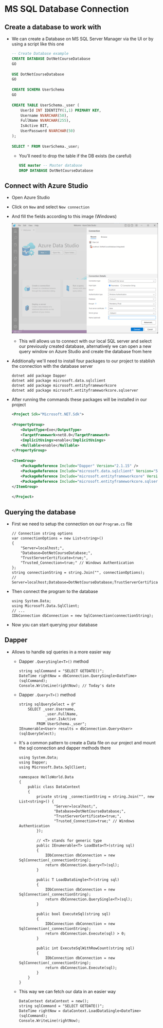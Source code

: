 # MS SQL Database Connection

## Create a database to work with

-   We can create a Database on MS SQL Server Manager via the UI or by using a script like this one

    ```SQL
    -- Create Database example
    CREATE DATABASE DotNetCourseDatabase
    GO

    USE DotNetCourseDatabase
    GO

    CREATE SCHEMA UserSchema
    GO

    CREATE TABLE UserSchema._user (
        UserId INT IDENTITY(1,1) PRIMARY KEY,
        Username NVARCHAR(50),
        FullName NVARCHAR(255),
        IsActive BIT,
        UserPassword NVARCHAR(50)
    );

    SELECT * FROM UserSchema._user;
    ```

    -   You'll need to drop the table if the DB exists (be careful)
        ```SQL
        USE master -- Master database
        DROP DATABASE DotNetCourseDatabase
        ```

## Connect with Azure Studio

-   Open Azure Studio
-   Click on `New` and select `New connection`
-   And fill the fields according to this image (Windows)

    ![Create connection](./images/Screenshot%202023-10-24%20202806.png)

    -   This will allows us to connect with our local SQL server and select our previously created database, alternatively we can open a new query window on Azure Studio and create the database from here

-   Additionally we'll need to install four packages to our project to stablish the connection with the database server

    ```SHELL
    dotnet add package Dapper
    dotnet add package microsoft.data.sqlclient
    dotnet add package microsoft.entityframeworkcore
    dotnet add package microsoft.entityframeworkcore.sqlserver
    ```

-   After running the commands these packages will be installed in our project

    ```XML
    <Project Sdk="Microsoft.NET.Sdk">

    <PropertyGroup>
        <OutputType>Exe</OutputType>
        <TargetFramework>net8.0</TargetFramework>
        <ImplicitUsings>enable</ImplicitUsings>
        <Nullable>enable</Nullable>
    </PropertyGroup>

    <ItemGroup>
        <PackageReference Include="Dapper" Version="2.1.15" />
        <PackageReference Include="microsoft.data.sqlclient" Version="5.1.1" />
        <PackageReference Include="microsoft.entityframeworkcore" Version="7.0.13" />
        <PackageReference Include="microsoft.entityframeworkcore.sqlserver" Version="7.0.13" />
    </ItemGroup>

    </Project>
    ```

## Querying the database

-   First we need to setup the connection on our `Program.cs` file
    ```CSHARP
    // Connection string options
    var connectionOptions = new List<string>()
    {
        "Server=localhost;",
        "Database=DotNetCourseDatabase;",
        "TrustServerCertificate=true;",
        "Trusted_Connection=true;" // Windows Authentication
    };
    string connectionString = string.Join("", connectionOptions);
    // Server=localhost;Database=DotNetCourseDatabase;TrustServerCertificate=true;Trusted_Connection=true;
    ```
-   Then connect the program to the database
    ```CSHARP
    using System.Data;
    using Microsoft.Data.SqlClient;
    // ...
    IDbConnection dbConnection = new SqlConnection(connectionString);
    ```
-   Now you can start querying your database

## Dapper

-   Allows to handle sql queries in a more easier way

    -   Dapper `.QuerySingle<T>()` method
        ```CSHARP
        string sqlCommand = "SELECT GETDATE()";
        DateTime rightNow = dbConnection.QuerySingle<DateTime>(sqlCommand);
        Console.WriteLine(rightNow); // Today's date
        ```
    -   Dapper `.Query<T>()` method
        ```CSHARP
        string sqlQuerySelect = @"
            SELECT _user.Username,
                    _user.FullName,
                    _user.IsActive
                FROM UserSchema._user";
        IEnumerable<User> results = dbConnection.Query<User>(sqlQuerySelect);
        ```
    -   It's a common pattern to create a Data file on our project and mount the sql connection and dapper methods there

        ```CSHARP
        using System.Data;
        using Dapper;
        using Microsoft.Data.SqlClient;

        namespace HelloWorld.Data
        {
            public class DataContext
            {
                private string _connectionString = string.Join("", new List<string>() {
                        "Server=localhost;",
                        "Database=DotNetCourseDatabase;",
                        "TrustServerCertificate=true;",
                        "Trusted_Connection=true;" // Windows Authentication
                });

                // <T> stands for generic type
                public IEnumerable<T> LoadData<T>(string sql)
                {
                    IDbConnection dbConnection = new SqlConnection(_connectionString);
                    return dbConnection.Query<T>(sql);
                }

                public T LoadDataSingle<T>(string sql)
                {
                    IDbConnection dbConnection = new SqlConnection(_connectionString);
                    return dbConnection.QuerySingle<T>(sql);
                }

                public bool ExecuteSql(string sql)
                {
                    IDbConnection dbConnection = new SqlConnection(_connectionString);
                    return dbConnection.Execute(sql) > 0;
                }

                public int ExecuteSqlWithRowCount(string sql)
                {
                    IDbConnection dbConnection = new SqlConnection(_connectionString);
                    return dbConnection.Execute(sql);
                }
            }
        }
        ```

    -   This way we can fetch our data in an easier way
        ```CSHARP
        DataContext dataContext = new();
        string sqlCommand = "SELECT GETDATE()";
        DateTime rightNow = dataContext.LoadDataSingle<DateTime>(sqlCommand);
        Console.WriteLine(rightNow);
        ```
